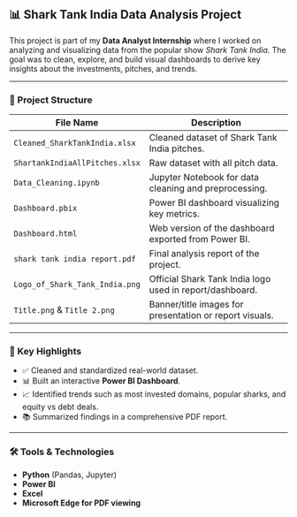## 📊 Shark Tank India Data Analysis Project

This project is part of my **Data Analyst Internship** where I worked on analyzing and visualizing data from the popular show *Shark Tank India*. The goal was to clean, explore, and build visual dashboards to derive key insights about the investments, pitches, and trends.

---

### 📁 Project Structure

| File Name                      | Description                                              |
| ------------------------------ | -------------------------------------------------------- |
| `Cleaned_SharkTankIndia.xlsx`  | Cleaned dataset of Shark Tank India pitches.             |
| `ShartankIndiaAllPitches.xlsx` | Raw dataset with all pitch data.                         |
| `Data_Cleaning.ipynb`          | Jupyter Notebook for data cleaning and preprocessing.    |
| `Dashboard.pbix`               | Power BI dashboard visualizing key metrics.              |
| `Dashboard.html`               | Web version of the dashboard exported from Power BI.     |
| `shark tank india report.pdf`  | Final analysis report of the project.                    |
| `Logo_of_Shark_Tank_India.png` | Official Shark Tank India logo used in report/dashboard. |
| `Title.png` & `Title 2.png`    | Banner/title images for presentation or report visuals.  |

---

### 📌 Key Highlights

* ✅ Cleaned and standardized real-world dataset.
* 📊 Built an interactive **Power BI Dashboard**.
* 📈 Identified trends such as most invested domains, popular sharks, and equity vs debt deals.
* 📚 Summarized findings in a comprehensive PDF report.

---

### 🛠️ Tools & Technologies

* **Python** (Pandas, Jupyter)
* **Power BI**
* **Excel**
* **Microsoft Edge for PDF viewing**



